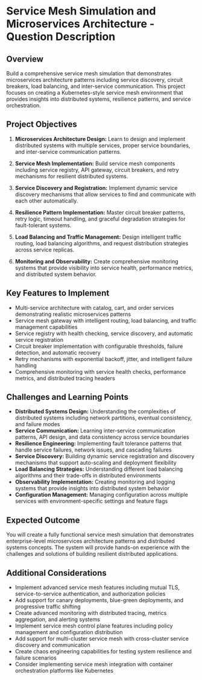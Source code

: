 # Service Mesh Simulation and Microservices Architecture - Question Description

## Overview

Build a comprehensive service mesh simulation that demonstrates microservices architecture patterns including service discovery, circuit breakers, load balancing, and inter-service communication. This project focuses on creating a Kubernetes-style service mesh environment that provides insights into distributed systems, resilience patterns, and service orchestration.

## Project Objectives

1. **Microservices Architecture Design:** Learn to design and implement distributed systems with multiple services, proper service boundaries, and inter-service communication patterns.

2. **Service Mesh Implementation:** Build service mesh components including service registry, API gateway, circuit breakers, and retry mechanisms for resilient distributed systems.

3. **Service Discovery and Registration:** Implement dynamic service discovery mechanisms that allow services to find and communicate with each other automatically.

4. **Resilience Pattern Implementation:** Master circuit breaker patterns, retry logic, timeout handling, and graceful degradation strategies for fault-tolerant systems.

5. **Load Balancing and Traffic Management:** Design intelligent traffic routing, load balancing algorithms, and request distribution strategies across service replicas.

6. **Monitoring and Observability:** Create comprehensive monitoring systems that provide visibility into service health, performance metrics, and distributed system behavior.

## Key Features to Implement

- Multi-service architecture with catalog, cart, and order services demonstrating realistic microservices patterns
- Service mesh gateway with intelligent routing, load balancing, and traffic management capabilities
- Service registry with health checking, service discovery, and automatic service registration
- Circuit breaker implementation with configurable thresholds, failure detection, and automatic recovery
- Retry mechanisms with exponential backoff, jitter, and intelligent failure handling
- Comprehensive monitoring with service health checks, performance metrics, and distributed tracing headers

## Challenges and Learning Points

- **Distributed Systems Design:** Understanding the complexities of distributed systems including network partitions, eventual consistency, and failure modes
- **Service Communication:** Learning inter-service communication patterns, API design, and data consistency across service boundaries
- **Resilience Engineering:** Implementing fault tolerance patterns that handle service failures, network issues, and cascading failures
- **Service Discovery:** Building dynamic service registration and discovery mechanisms that support auto-scaling and deployment flexibility
- **Load Balancing Strategies:** Understanding different load balancing algorithms and their trade-offs in distributed environments
- **Observability Implementation:** Creating monitoring and logging systems that provide insights into distributed system behavior
- **Configuration Management:** Managing configuration across multiple services with environment-specific settings and feature flags

## Expected Outcome

You will create a fully functional service mesh simulation that demonstrates enterprise-level microservices architecture patterns and distributed systems concepts. The system will provide hands-on experience with the challenges and solutions of building resilient distributed applications.

## Additional Considerations

- Implement advanced service mesh features including mutual TLS, service-to-service authentication, and authorization policies
- Add support for canary deployments, blue-green deployments, and progressive traffic shifting
- Create advanced monitoring with distributed tracing, metrics aggregation, and alerting systems
- Implement service mesh control plane features including policy management and configuration distribution
- Add support for multi-cluster service mesh with cross-cluster service discovery and communication
- Create chaos engineering capabilities for testing system resilience and failure scenarios
- Consider implementing service mesh integration with container orchestration platforms like Kubernetes